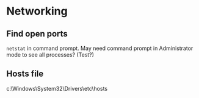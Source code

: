 # Networking


## Find open ports

`netstat` in command prompt. May need command prompt in Administrator mode to
see all processes? (Test?)


## Hosts file

c:\Windows\System32\Drivers\etc\hosts
